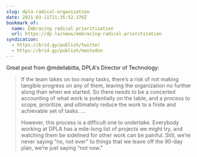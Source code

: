 ```yaml
---
slug: dpla-radical-organization
date: 2021-03-11T21:35:52.376Z
bookmark_of:
  name: Embracing radical prioritization
  url: https://dp.la/news/embracing-radical-prioritization
syndication:
  - https://brid.gy/publish/twitter
  - https://brid.gy/publish/mastodon
---
```

Great post from @mdellabitta, DPLA's Director of Technology:

> If the team takes on too many tasks, there’s a risk of not making tangible progress on any of them, leaving the organization no further along than when we started. So there needs to be a concerted accounting of what work is potentially on the table, and a process to scope, prioritize, and ultimately reduce the work to a finite and achievable set of tasks. ...
>
> However, this process is a difficult one to undertake. Everybody working at DPLA has a mile-long list of projects we might try, and watching them be sidelined for other work can be painful. Still, we’re never saying “no, not ever” to things that we leave off the 90-day plan, we’re just saying “not now.”